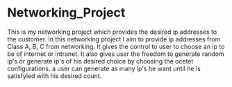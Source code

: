 # Networking_Project
This is my networking project which provides the desired ip addresses to the customer.
In this networking project I aim to provide ip addresses from Class A, B, C from networking.
It gives the control to user to choose an ip to be of internet or intranet.
It also gives user the freedom to generate random ip's or generate ip's of his desired choice by choosing the ocetet configurations.
a user can generate as many ip's he want until he is satisfyied with his desired count.

